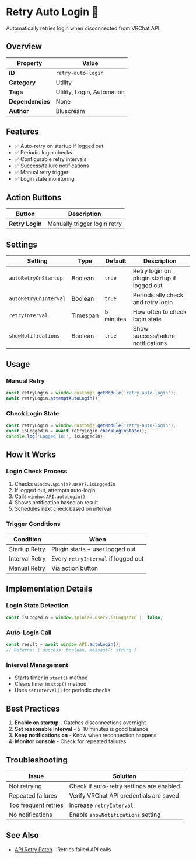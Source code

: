 # Retry Auto Login 🔑

Automatically retries login when disconnected from VRChat API.

## Overview

| Property         | Value                           |
| ---------------- | ------------------------------- |
| **ID**           | `retry-auto-login`              |
| **Category**     | Utility                         |
| **Tags**         | Utility, Login, Automation      |
| **Dependencies** | None                            |
| **Author**       | Bluscream                       |

## Features

- ✅ Auto-retry on startup if logged out
- ✅ Periodic login checks
- ✅ Configurable retry intervals
- ✅ Success/failure notifications
- ✅ Manual retry trigger
- ✅ Login state monitoring

## Action Buttons

| Button          | Description                 |
| --------------- | --------------------------- |
| **Retry Login** | Manually trigger login retry|

## Settings

| Setting                | Type     | Default   | Description                              |
| ---------------------- | -------- | --------- | ---------------------------------------- |
| `autoRetryOnStartup`   | Boolean  | `true`    | Retry login on plugin startup if logged out|
| `autoRetryOnInterval`  | Boolean  | `true`    | Periodically check and retry login       |
| `retryInterval`        | Timespan | 5 minutes | How often to check login state           |
| `showNotifications`    | Boolean  | `true`    | Show success/failure notifications       |

## Usage

### Manual Retry

```javascript
const retryLogin = window.customjs.getModule('retry-auto-login');
await retryLogin.attemptAutoLogin();
```

### Check Login State

```javascript
const retryLogin = window.customjs.getModule('retry-auto-login');
const isLoggedIn = await retryLogin.checkLoginState();
console.log('Logged in:', isLoggedIn);
```

## How It Works

### Login Check Process

1. Checks `window.$pinia?.user?.isLoggedIn`
2. If logged out, attempts auto-login
3. Calls `window.API.autoLogin()`
4. Shows notification based on result
5. Schedules next check based on interval

### Trigger Conditions

| Condition           | When                                |
| ------------------- | ----------------------------------- |
| Startup Retry       | Plugin starts + user logged out     |
| Interval Retry      | Every `retryInterval` if logged out |
| Manual Retry        | Via action button                   |

## Implementation Details

### Login State Detection

```javascript
const isLoggedIn = window.$pinia?.user?.isLoggedIn || false;
```

### Auto-Login Call

```javascript
const result = await window.API.autoLogin();
// Returns: { success: boolean, message?: string }
```

### Interval Management

- Starts timer in `start()` method
- Clears timer in `stop()` method
- Uses `setInterval()` for periodic checks

## Best Practices

1. **Enable on startup** - Catches disconnections overnight
2. **Set reasonable interval** - 5-10 minutes is good balance
3. **Keep notifications on** - Know when reconnection happens
4. **Monitor console** - Check for repeated failures

## Troubleshooting

| Issue                  | Solution                                  |
| ---------------------- | ----------------------------------------- |
| Not retrying           | Check if auto-retry settings are enabled  |
| Repeated failures      | Verify VRChat API credentials are saved   |
| Too frequent retries   | Increase `retryInterval`                  |
| No notifications       | Enable `showNotifications` setting        |

## See Also

- [API Retry Patch](api-retry-patch.md) - Retries failed API calls

